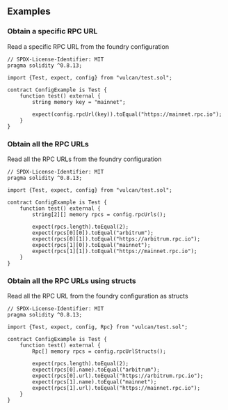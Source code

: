 ## Examples
### Obtain a specific RPC URL

Read a specific RPC URL from the foundry configuration

```solidity
// SPDX-License-Identifier: MIT
pragma solidity ^0.8.13;

import {Test, expect, config} from "vulcan/test.sol";

contract ConfigExample is Test {
    function test() external {
        string memory key = "mainnet";

        expect(config.rpcUrl(key)).toEqual("https://mainnet.rpc.io");
    }
}

```

### Obtain all the RPC URLs

Read all the RPC URLs from the foundry configuration

```solidity
// SPDX-License-Identifier: MIT
pragma solidity ^0.8.13;

import {Test, expect, config} from "vulcan/test.sol";

contract ConfigExample is Test {
    function test() external {
        string[2][] memory rpcs = config.rpcUrls();

        expect(rpcs.length).toEqual(2);
        expect(rpcs[0][0]).toEqual("arbitrum");
        expect(rpcs[0][1]).toEqual("https://arbitrum.rpc.io");
        expect(rpcs[1][0]).toEqual("mainnet");
        expect(rpcs[1][1]).toEqual("https://mainnet.rpc.io");
    }
}

```

### Obtain all the RPC URLs using structs

Read all the RPC URL from the foundry configuration as structs

```solidity
// SPDX-License-Identifier: MIT
pragma solidity ^0.8.13;

import {Test, expect, config, Rpc} from "vulcan/test.sol";

contract ConfigExample is Test {
    function test() external {
        Rpc[] memory rpcs = config.rpcUrlStructs();

        expect(rpcs.length).toEqual(2);
        expect(rpcs[0].name).toEqual("arbitrum");
        expect(rpcs[0].url).toEqual("https://arbitrum.rpc.io");
        expect(rpcs[1].name).toEqual("mainnet");
        expect(rpcs[1].url).toEqual("https://mainnet.rpc.io");
    }
}

```


